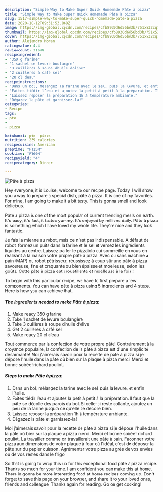 ```yaml
---
description: "Simple Way to Make Super Quick Homemade Pâte à pizza"
title: "Simple Way to Make Super Quick Homemade Pâte à pizza"
slug: 1517-simple-way-to-make-super-quick-homemade-pate-a-pizza
date: 2020-10-12T09:31:53.868Z
image: https://img-global.cpcdn.com/recipes/cfb8930d6d56bd3b/751x532cq70/pate-a-pizza-photo-principale-de-la-recette.jpg
thumbnail: https://img-global.cpcdn.com/recipes/cfb8930d6d56bd3b/751x532cq70/pate-a-pizza-photo-principale-de-la-recette.jpg
cover: https://img-global.cpcdn.com/recipes/cfb8930d6d56bd3b/751x532cq70/pate-a-pizza-photo-principale-de-la-recette.jpg
author: Alejandro Moran
ratingvalue: 4.4
reviewcount: 31648
recipeingredient:
- "350 g farine"
- "1 sachet de levure boulangre"
- "3 cuillères à soupe dhuile dolive"
- "2 cuillères à café sel"
- "20 cl deau"
recipeinstructions:
- "Dans un bol, mélangez la farine avec le sel, puis la levure, et enfin l’huile."
- "Faites tiédir l’eau et ajoutez la petit à petit à la préparation. Il faut que la pâte se décolle des parois du bol. Si celle-ci reste collante, ajoutez un peu de la farine jusqu’a ce qu’elle se décolle bien."
- "Laissez reposer la préparation 1h à température ambiante."
- "Dégazez la pâte et garnissez-la!"
categories:
- Recipe
tags:
- pte
- 
- pizza

katakunci: pte  pizza 
nutrition: 239 calories
recipecuisine: American
preptime: "PT15M"
cooktime: "PT60M"
recipeyield: "4"
recipecategory: Dinner

---
```



![Pâte à pizza](https://img-global.cpcdn.com/recipes/cfb8930d6d56bd3b/751x532cq70/pate-a-pizza-photo-principale-de-la-recette.jpg)

Hey everyone, it is Louise, welcome to our recipe page. Today, I will show you a way to prepare a special dish, pâte à pizza. It is one of my favorites. For mine, I am going to make it a bit tasty. This is gonna smell and look delicious.

Pâte à pizza is one of the most popular of current trending meals on earth. It's easy, it's fast, it tastes yummy. It's enjoyed by millions daily. Pâte à pizza is something which I have loved my whole life. They're nice and they look fantastic.

Je fais la mienne au robot, mais ce n&#39;est pas indispensable. À défaut de robot, formez un puits dans la farine et le sel et versez les ingrédients liquides au centre. Laissez parler le pizzaïolo qui sommeille en vous en réalisant à la maison votre propre pâte à pizza. Avec ou sans machine à pain (MAP) ou robot pétrisseur, réussissez à coup sûr une pâte à pizza savoureuse, fine et craquante ou bien épaisse et moelleuse, selon les goûts. Cette pâte à pizza est croustillante et moelleuse à la fois !


To begin with this particular recipe, we have to first prepare a few components. You can have pâte à pizza using 5 ingredients and 4 steps. Here is how you can achieve that.

<!--inarticleads1-->

##### The ingredients needed to make Pâte à pizza:

1. Make ready 350 g farine
1. Take 1 sachet de levure boulangère
1. Take 3 cuillères à soupe d’huile d’olive
1. Get 2 cuillères à café sel
1. Make ready 20 cl d’eau


Tout commence par la confection de votre propre pâte! Contrairement à la croyance populaire, la confection de la pâte à pizza est d&#39;une simplicité désarmante! Moi j&#39;aimerais savoir pour la recette de pâte à pizza si je dépose l&#39;huile dans la pâte où bien sur la plaque à pizza merci. Merci et bonne soirée! richard pouliot. 

<!--inarticleads2-->

##### Steps to make Pâte à pizza:

1. Dans un bol, mélangez la farine avec le sel, puis la levure, et enfin l’huile.
1. Faites tiédir l’eau et ajoutez la petit à petit à la préparation. Il faut que la pâte se décolle des parois du bol. Si celle-ci reste collante, ajoutez un peu de la farine jusqu’a ce qu’elle se décolle bien.
1. Laissez reposer la préparation 1h à température ambiante.
1. Dégazez la pâte et garnissez-la!


Moi j&#39;aimerais savoir pour la recette de pâte à pizza si je dépose l&#39;huile dans la pâte où bien sur la plaque à pizza merci. Merci et bonne soirée! richard pouliot. La travailler comme on travaillerait une pâte à pain. Façonner votre pizza aux dimensions de votre plaque à four où l&#39;idéal, c&#39;est de déposer la pâte sur du papier cuisson. Agrémenter votre pizza au grès de vos envies ou de vos restes dans le frigo. 

So that is going to wrap this up for this exceptional food pâte à pizza recipe. Thanks so much for your time. I am confident you can make this at home. There is gonna be more interesting food at home recipes coming up. Don't forget to save this page on your browser, and share it to your loved ones, friends and colleague. Thanks again for reading. Go on get cooking!
